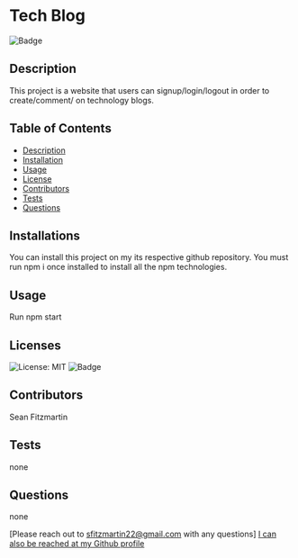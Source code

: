 
  # Tech Blog       

  ![Badge](https://img.shields.io/badge/License-MIT-yellow.svg)

  ## Description
  This project is a website that users can signup/login/logout in order to create/comment/ on technology blogs.
 
  ## Table of Contents
  - [Description](#description)
  - [Installation](#installations)
  - [Usage](#usage)
  - [License](#licenses)
  - [Contributors](#contributors)
  - [Tests](#tests)
  - [Questions](#questions)

  ## Installations
  You can install this project on my its respective github repository.  You must run npm i once installed to install all the npm technologies.

  ## Usage
  Run npm start

  ## Licenses  
  ![License: MIT](https://opensource.org/licenses/MIT)
  ![Badge](https://img.shields.io/badge/License-MIT-yellow.svg)



  ## Contributors
  Sean Fitzmartin

  ## Tests
  none

  ## Questions 
  none

  
  [Please reach out to sfitzmartin22@gmail.com with any questions]
  [I can also be reached at my Github profile](https://github.com/sfitzmartin22)

